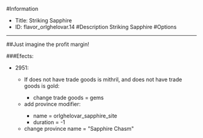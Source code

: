 #Information
 - Title: Striking Sapphire
 - ID: flavor_orlghelovar.14
#Description
Striking Sapphire
#Options

___
##Just imagine the profit margin!

###Efects:<ul><li>2951:</li><ul><li>If does not have trade goods is mithril, and does not have trade goods is gold:</li><ul><li>change trade goods = gems</li></ul><li>add province modifier:</li><ul><li>name = orlghelovar_sapphire_site</li><li>duration = -1</li></ul><li>change province name = "Sapphire Chasm"</li></ul></ul>
